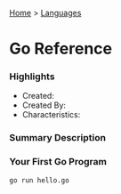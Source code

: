 [Home](../) > [Languages](../languages/)

# Go Reference

### Highlights

- Created:
- Created By:
- Characteristics:

### Summary Description

### Your First Go Program

`go run hello.go`
